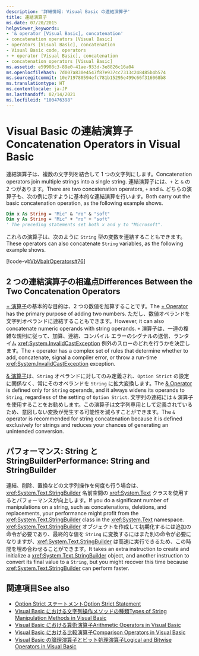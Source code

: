 ```yaml
---
description: '詳細情報: Visual Basic の連結演算子'
title: 連結演算子
ms.date: 07/20/2015
helpviewer_keywords:
- '& operator [Visual Basic], concatenation'
- concatenation operators [Visual Basic]
- operators [Visual Basic], concatenation
- Visual Basic code, operators
- + operator [Visual Basic], concatenation
- concatenation operators [Visual Basic]
ms.assetid: e59908c3-89e0-41ae-933d-3e8826c16a04
ms.openlocfilehash: 7d007a830e4547f87e937cc7313c248485b4b574
ms.sourcegitcommit: 10e719780594efc781b15295e499c66f316068b8
ms.translationtype: HT
ms.contentlocale: ja-JP
ms.lasthandoff: 02/14/2021
ms.locfileid: "100476398"
---
```

# <a name="concatenation-operators-in-visual-basic"></a><span data-ttu-id="8f256-103">Visual Basic の連結演算子</span><span class="sxs-lookup"><span data-stu-id="8f256-103">Concatenation Operators in Visual Basic</span></span>

<span data-ttu-id="8f256-104">連結演算子は、複数の文字列を結合して 1 つの文字列にします。</span><span class="sxs-lookup"><span data-stu-id="8f256-104">Concatenation operators join multiple strings into a single string.</span></span> <span data-ttu-id="8f256-105">連結演算子には、`+` と `&` の 2 つがあります。</span><span class="sxs-lookup"><span data-stu-id="8f256-105">There are two concatenation operators, `+` and `&`.</span></span> <span data-ttu-id="8f256-106">どちらの演算子も、次の例に示すように基本的な連結演算を行います。</span><span class="sxs-lookup"><span data-stu-id="8f256-106">Both carry out the basic concatenation operation, as the following example shows.</span></span>

```vb
Dim x As String = "Mic" & "ro" & "soft"
Dim y As String = "Mic" + "ro" + "soft"
' The preceding statements set both x and y to "Microsoft".
```

<span data-ttu-id="8f256-107">これらの演算子は、次のように `String` 型の変数を連結することもできます。</span><span class="sxs-lookup"><span data-stu-id="8f256-107">These operators can also concatenate `String` variables, as the following example shows.</span></span>

[!code-vb[VbVbalrOperators#76](~/samples/snippets/visualbasic/VS_Snippets_VBCSharp/VbVbalrOperators/VB/Class1.vb#76)]

## <a name="differences-between-the-two-concatenation-operators"></a><span data-ttu-id="8f256-108">2 つの連結演算子の相違点</span><span class="sxs-lookup"><span data-stu-id="8f256-108">Differences Between the Two Concatenation Operators</span></span>

<span data-ttu-id="8f256-109">[+ 演算子](../../../language-reference/operators/addition-operator.md)の基本的な目的は、2 つの数値を加算することです。</span><span class="sxs-lookup"><span data-stu-id="8f256-109">The [+ Operator](../../../language-reference/operators/addition-operator.md) has the primary purpose of adding two numbers.</span></span> <span data-ttu-id="8f256-110">ただし、数値オペランドを文字列オペランドに連結することもできます。</span><span class="sxs-lookup"><span data-stu-id="8f256-110">However, it can also concatenate numeric operands with string operands.</span></span> <span data-ttu-id="8f256-111">`+` 演算子は、一連の複雑な規則に従って、加算、連結、コンパイル エラーのシグナルの送信、ランタイム <xref:System.InvalidCastException> 例外のスローのどれを行うかを決定します。</span><span class="sxs-lookup"><span data-stu-id="8f256-111">The `+` operator has a complex set of rules that determine whether to add, concatenate, signal a compiler error, or throw a run-time <xref:System.InvalidCastException> exception.</span></span>

<span data-ttu-id="8f256-112">[& 演算子](../../../language-reference/operators/concatenation-operator.md)は、`String` オペランドに対してのみ定義され、`Option Strict` の設定に関係なく、常にそのオペランドを `String` に拡大変換します。</span><span class="sxs-lookup"><span data-stu-id="8f256-112">The [& Operator](../../../language-reference/operators/concatenation-operator.md) is defined only for `String` operands, and it always widens its operands to `String`, regardless of the setting of `Option Strict`.</span></span> <span data-ttu-id="8f256-113">文字列の連結には `&` 演算子を使用することをお勧めします。この演算子は文字列専用として定義されているため、意図しない変換が発生する可能性を減らすことができます。</span><span class="sxs-lookup"><span data-stu-id="8f256-113">The `&` operator is recommended for string concatenation because it is defined exclusively for strings and reduces your chances of generating an unintended conversion.</span></span>

## <a name="performance-string-and-stringbuilder"></a><span data-ttu-id="8f256-114">パフォーマンス: String と StringBuilder</span><span class="sxs-lookup"><span data-stu-id="8f256-114">Performance: String and StringBuilder</span></span>

<span data-ttu-id="8f256-115">連結、削除、置換などの文字列操作を何度も行う場合は、<xref:System.Text.StringBuilder> 名前空間の <xref:System.Text> クラスを使用するとパフォーマンスが向上します。</span><span class="sxs-lookup"><span data-stu-id="8f256-115">If you do a significant number of manipulations on a string, such as concatenations, deletions, and replacements, your performance might profit from the <xref:System.Text.StringBuilder> class in the <xref:System.Text> namespace.</span></span> <span data-ttu-id="8f256-116"><xref:System.Text.StringBuilder> オブジェクトを作成して初期化するには追加の命令が必要であり、最終的な値を `String` に変換するにはまた別の命令が必要になりますが、<xref:System.Text.StringBuilder> は高速に実行できるため、この時間を埋め合わせることができます。</span><span class="sxs-lookup"><span data-stu-id="8f256-116">It takes an extra instruction to create and initialize a <xref:System.Text.StringBuilder> object, and another instruction to convert its final value to a `String`, but you might recover this time because <xref:System.Text.StringBuilder> can perform faster.</span></span>

## <a name="see-also"></a><span data-ttu-id="8f256-117">関連項目</span><span class="sxs-lookup"><span data-stu-id="8f256-117">See also</span></span>

- [<span data-ttu-id="8f256-118">Option Strict ステートメント</span><span class="sxs-lookup"><span data-stu-id="8f256-118">Option Strict Statement</span></span>](../../../language-reference/statements/option-strict-statement.md)
- [<span data-ttu-id="8f256-119">Visual Basic における文字列操作メソッドの種類</span><span class="sxs-lookup"><span data-stu-id="8f256-119">Types of String Manipulation Methods in Visual Basic</span></span>](../strings/types-of-string-manipulation-methods.md)
- [<span data-ttu-id="8f256-120">Visual Basic における算術演算子</span><span class="sxs-lookup"><span data-stu-id="8f256-120">Arithmetic Operators in Visual Basic</span></span>](arithmetic-operators.md)
- [<span data-ttu-id="8f256-121">Visual Basic における比較演算子</span><span class="sxs-lookup"><span data-stu-id="8f256-121">Comparison Operators in Visual Basic</span></span>](comparison-operators.md)
- [<span data-ttu-id="8f256-122">Visual Basic の論理演算子とビット処理演算子</span><span class="sxs-lookup"><span data-stu-id="8f256-122">Logical and Bitwise Operators in Visual Basic</span></span>](logical-and-bitwise-operators.md)
